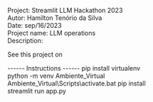 Project: Streamlit LLM Hackathon 2023  
Autor: Hamilton Tenório da Silva  
Date: sep/16/2023  
Project name: LLM operations   
Description:



See this project on 

------ Instructions ------
pip install virtualenv  
python -m venv Ambiente_Virtual  
Ambiente_Virtual\Scripts\activate.bat
pip install <packages>  
streamlit run app.py   
